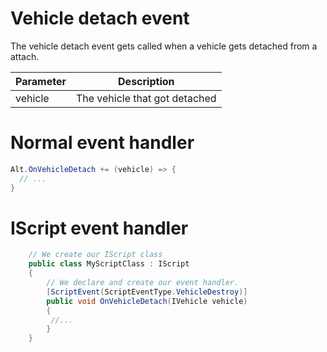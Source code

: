 # Vehicle detach event
The vehicle detach event gets called when a vehicle gets detached from a attach.

| Parameter | Description  |
|-----------|--------------|
| vehicle    | The vehicle that got detached |

# Normal event handler

```csharp
Alt.OnVehicleDetach += (vehicle) => {
  // ...
}
```

# IScript event handler
```csharp
    // We create our IScript class
    public class MyScriptClass : IScript
    {
        // We declare and create our event handler. 
        [ScriptEvent(ScriptEventType.VehicleDestroy)]
        public void OnVehicleDetach(IVehicle vehicle)
        {
         //...
        }
    }
```
